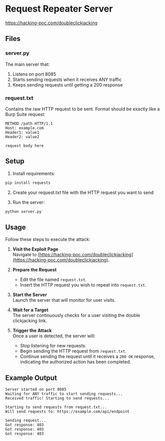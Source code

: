 # Request Repeater Server

<a href=https://hacking-poc.com/doubleclickjacking>https://hacking-poc.com/doubleclickjacking</a>

## Files

### server.py
The main server that:
1. Listens on port 8085
2. Starts sending requests when it receives ANY traffic
3. Keeps sending requests until getting a 200 response

### request.txt
Contains the raw HTTP request to be sent. Format should be exactly like a Burp Suite request:
```
METHOD /path HTTP/1.1
Host: example.com
Header1: value1
Header2: value2

request body here
```

## Setup

1. Install requirements:
```bash
pip install requests
```

2. Create your request.txt file with the HTTP request you want to send

3. Run the server:
```bash
python server.py
```

## Usage

Follow these steps to execute the attack:

1. **Visit the Exploit Page**  
   Navigate to [https://hacking-poc.com/doubleclickjacking](https://hacking-poc.com/doubleclickjacking).

2. **Prepare the Request**  
   - Edit the file named `request.txt`.  
   - Insert the HTTP request you wish to repeat into `request.txt`.

3. **Start the Server**  
   Launch the server that will monitor for user visits.

4. **Wait for a Target**  
   The server continuously checks for a user visiting the double clickjacking link.

5. **Trigger the Attack**  
   Once a user is detected, the server will:  
   - Stop listening for new requests.  
   - Begin sending the HTTP request from `request.txt`.  
   - Continue sending the request until it receives a `200 OK` response, indicating the authorized action has been completed.


## Example Output
```
Server started on port 8085
Waiting for ANY traffic to start sending requests...
Received traffic! Starting to send requests...

Starting to send requests from request.txt...
Will send requests to: https://example.com/api/endpoint

Sending request...
Got response: 403
Got response: 403
Got response: 403
``` 

